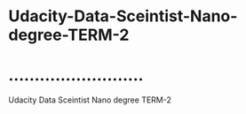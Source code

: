 # Udacity-Data-Sceintist-Nano-degree-TERM-2
# ..........................
Udacity Data Sceintist Nano degree TERM-2 
